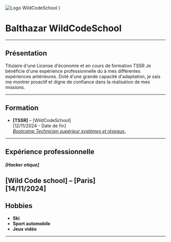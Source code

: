 ![Logo WildCodeSchool](https://github.com/user-attachments/assets/6ba93a06-3f54-4489-9bdd-a91c60efe4da)
)

# Balthazar WildCodeSchool
---

## Présentation

Titulaire d'une License d'économie et en cours de formation TSSR 
Je bénéficie d'une expérience professionnelle du à mes différentes expériences antérieures. Doté d'une grande capacité d'adaptation, je sais me montrer proactif et digne de confiance dans la réalisation de mes missions.

---

## Formation

- **[TSSR]** – [WildCodeSchool]  
  [12/11/2024 - Date de fin]  
  [_Bootcamp Technicien supérieur systèmes et réseaux_.](https://www.wildcodeschool.com/fr-fr/formation-technicien-systemes-et-reseaux)
---

## Expérience professionnelle

##### [Hacker etique]
**[Wild Code school]** – [Paris]  
[14/11/2024]
---

## Hobbies

- **Ski** 
- **Sport automobile** 
- **Jeux vidéo** 

---
